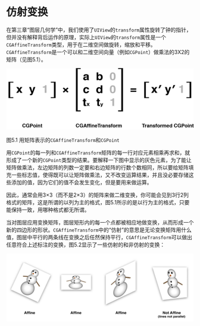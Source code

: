 # 仿射变换


在第三章“图层几何学”中，我们使用了`UIView`的`transform`属性旋转了钟的指针，但并没有解释背后运作的原理，实际上`UIView`的`transform`属性是一个`CGAffineTransform`类型，用于在二维空间做旋转，缩放和平移。`CGAffineTransform`是一个可以和二维空间向量（例如`CGPoint`）做乘法的3X2的矩阵（见图5.1）。

<img src="./5.1.jpeg" alt="图5.1" title="图5.1" width="700"/>

图5.1 用矩阵表示的`CGAffineTransform`和`CGPoint`

用`CGPoint`的每一列和`CGAffineTransform`矩阵的每一行对应元素相乘再求和，就形成了一个新的`CGPoint`类型的结果。要解释一下图中显示的灰色元素，为了能让矩阵做乘法，左边矩阵的列数一定要和右边矩阵的行数个数相同，所以要给矩阵填充一些标志值，使得既可以让矩阵做乘法，又不改变运算结果，并且没必要存储这些添加的值，因为它们的值不会发生变化，但是要用来做运算。

因此，通常会用3×3（而不是2×3）的矩阵来做二维变换，你可能会见到3行2列格式的矩阵，这是所谓的以列为主的格式，图5.1所示的是以行为主的格式，只要能保持一致，用哪种格式都无所谓。

当对图层应用变换矩阵，图层矩形内的每一个点都被相应地做变换，从而形成一个新的四边形的形状。`CGAffineTransform`中的“仿射”的意思是无论变换矩阵用什么值，图层中平行的两条线在变换之后任然保持平行，`CGAffineTransform`可以做出任意符合上述标注的变换，图5.2显示了一些仿射的和非仿射的变换：

<img src="./5.2.jpeg" alt="图5.2" title="图5.2" width="700"/>